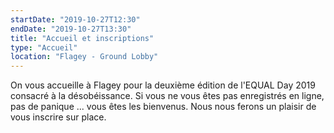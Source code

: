 ```yaml
---
startDate: "2019-10-27T12:30"
endDate: "2019-10-27T13:30"
title: "Accueil et inscriptions"
type: "Accueil"
location: "Flagey - Ground Lobby"
---
```

On vous accueille à Flagey pour la deuxième édition de l'EQUAL Day 2019 consacré à la désobéissance. Si vous ne vous êtes pas enregistrés en ligne, pas de panique ... vous êtes les bienvenus. Nous nous ferons un plaisir de vous inscrire sur place.
